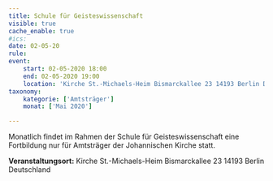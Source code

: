 ```yaml
---
title: Schule für Geisteswissenschaft
visible: true
cache_enable: true
#ics: 
date: 02-05-20
rule: 
event:
	start: 02-05-2020 18:00
	end: 02-05-2020 19:00
	location: 'Kirche St.-Michaels-Heim Bismarckallee 23 14193 Berlin Deutschland'
taxonomy:
	kategorie: ['Amtsträger']
	monat: ['Mai 2020']

---
```

Monatlich findet im Rahmen der Schule für Geisteswissenschaft eine Fortbildung nur für Amtsträger der Johannischen Kirche statt.



**Veranstaltungsort:** Kirche St.-Michaels-Heim
Bismarckallee 23
14193 Berlin
Deutschland

